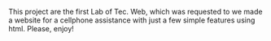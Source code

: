 This project are the first Lab of Tec. Web, which was requested to we made a website for a cellphone assistance with just a few simple features using html. Please, enjoy!